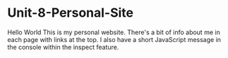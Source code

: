 # Unit-8-Personal-Site
Hello World
This is my personal website. 
There's a bit of info about me in each page with links at the top.
I also have a short JavaScript message in the console within the inspect feature.

 
